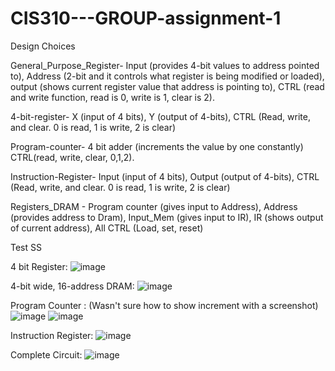 # CIS310---GROUP-assignment-1
Design Choices

General_Purpose_Register- Input (provides 4-bit values to address pointed to), Address (2-bit and it controls what register is being modified or loaded), output (shows current register value that address is pointing to), CTRL (read and write function, read is 0, write is 1, clear is 2).

4-bit-register- X (input of 4 bits), Y (output of 4-bits), CTRL (Read, write, and clear. 0 is read, 1 is write, 2 is clear)

Program-counter- 4 bit adder (increments the value by one constantly) CTRL(read, write, clear, 0,1,2).

Instruction-Register- Input (input of 4 bits), Output (output of 4-bits), CTRL (Read, write, and clear. 0 is read, 1 is write, 2 is clear)

Registers_DRAM - Program counter (gives input to Address), Address (provides address to Dram), Input_Mem (gives input to IR), IR (shows output of current address), All CTRL (Load, set, reset)

Test SS

4 bit Register:
![image](https://github.com/user-attachments/assets/fbe0adbc-b946-4cd6-9602-93278bc69a81)

4-bit wide, 16-address DRAM:
![image](https://github.com/user-attachments/assets/57efe566-a3a5-4735-8c03-c837937dd641)


Program Counter : (Wasn't sure how to show increment with a screenshot)
![image](https://github.com/user-attachments/assets/4ab04760-7ccd-4687-a219-48cfae873d79)
![image](https://github.com/user-attachments/assets/267702eb-381e-49f0-8cec-affa8f755464)

Instruction Register:
![image](https://github.com/user-attachments/assets/64d7e070-37da-406b-8041-6d31580cb002)

Complete Circuit:
![image](https://github.com/user-attachments/assets/4b4d4ed7-8099-4095-99d5-2e64c0039d47)





